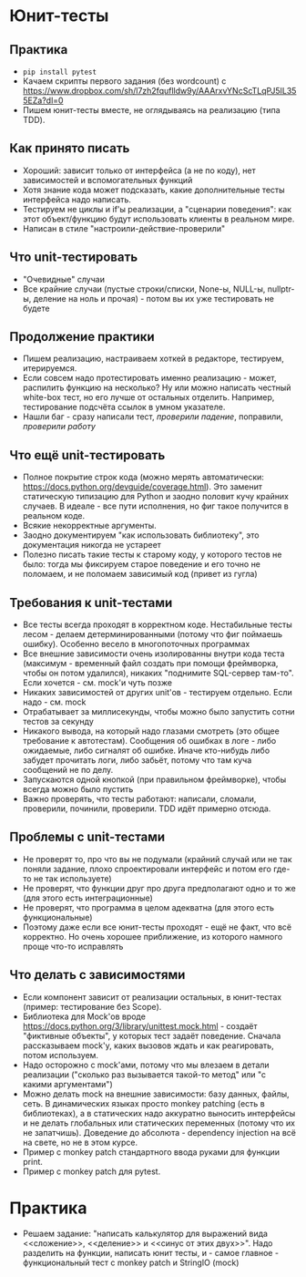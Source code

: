 # Юнит-тесты
## Практика
* `pip install pytest`
* Качаем скрипты первого задания (без wordcount) с https://www.dropbox.com/sh/l7zh2fquflldw9y/AAArxvYNcScTLqPJ5IL355EZa?dl=0
* Пишем юнит-тесты вместе, не оглядываясь на реализацию (типа TDD).
## Как принято писать
* Хороший: зависит только от интерфейса (а не по коду), нет зависимостей и вспомогательных функций
* Хотя знание кода может подсказать, какие дополнительные тесты интерфейса надо написать.
* Тестируем не циклы и if'ы реализации, а "сценарии поведения": как этот объект/функцию будут использовать клиенты в реальном мире.
* Написан в стиле "настроили-действие-проверили"
## Что unit-тестировать
* "Очевидные" случаи
* Все крайние случаи (пустые строки/списки, None-ы, NULL-ы, nullptr-ы, деление на ноль и прочая) - потом вы их уже тестировать не будете
## Продолжение практики
* Пишем реализацию, настраиваем хоткей в редакторе, тестируем, итерируемся.
* Если совсем надо протестировать именно реализацию - может, распилить функцию на несколько? Ну или можно написать честный white-box тест, но его лучше от остальных отделить. Например, тестирование подсчёта ссылок в умном указателе.
* Нашли баг - сразу написали тест, *проверили падение*, поправили, *проверили работу*

## Что ещё unit-тестировать
* Полное покрытие строк кода (можно мерять автоматически: https://docs.python.org/devguide/coverage.html). Это заменит статическую типизацию для Python и заодно половит кучу крайних случаев. В идеале - все пути исполнения, но фиг такое получится в реальном коде.
* Всякие некорректные аргументы.
* Заодно документируем "как использовать библиотеку", это документация никогда не устареет
* Полезно писать такие тесты к старому коду, у которого тестов не было: тогда мы фиксируем старое поведение и его точно не поломаем, и не поломаем зависимый код (привет из гугла)

## Требования к unit-тестами
* Все тесты всегда проходят в корректном коде. Нестабильные тесты лесом - делаем детерминированными (потому что фиг поймаешь ошибку). Особенно весело в многопоточных программах
* Все внешние зависимости очень изолированны внутри кода теста (максимум - временный файл создать при помощи фреймворка, чтобы он потом удалился), никаких "поднимите SQL-сервер там-то". Если хочется - см. mock'и чуть позже
* Никаких зависимостей от других unit'ов - тестируем отдельно. Если надо - см. mock
* Отрабатывает за миллисекунды, чтобы можно было запустить сотни тестов за секунду
* Никакого вывода, на который надо глазами смотреть (это общее требование к автотестам). Сообщения об ошибках в логе - либо ожидаемые, либо сигналят об ошибке. Иначе кто-нибудь либо забудет прочитать логи, либо забьёт, потому что там куча сообщений не по делу.
* Запускаются одной кнопкой (при правильном фреймворке), чтобы всегда можно было пустить
* Важно проверять, что тесты работают: написали, сломали, проверили, починили, проверили. TDD идёт примерно отсюда.

## Проблемы с unit-тестами
* Не проверят то, про что вы не подумали (крайний случай или не так поняли задание, плохо спроектировали интерфейс и потом его где-то не так используете)
* Не проверят, что функции друг про друга предполагают одно и то же (для этого есть интеграционные)
* Не проверят, что программа в целом адекватна (для этого есть функциональные)
* Поэтому даже если все юнит-тесты проходят - ещё не факт, что всё корректно. Но очень хорошее приближение, из которого намного проще что-то исправлять

## Что делать с зависимостями 
* Если компонент зависит от реализации остальных, в юнит-тестах (пример: тестирование без Scope).
* Библиотека для Mock'ов вроде https://docs.python.org/3/library/unittest.mock.html - создаёт "фиктивные объекты", у которых тест задаёт поведение. Сначала рассказываем mock'у, каких вызовов ждать и как реагировать, потом используем.
* Надо осторожно с mock'ами, потому что мы влезаем в детали реализации ("сколько раз вызывается такой-то метод" или "с какими аргументами")
* Можно делать mock на внешние зависимости: базу данных, файлы, сеть. В динамических языках просто monkey patching (есть в библиотеках), а в статических надо аккуратно выносить интерфейсы и не делать глобальных или статических переменных (потому что их не запатчишь). Доведение до абсолюта - dependency injection на всё на свете, но не в этом курсе.
* Пример с monkey patch стандартного ввода руками для функции print.
* Пример с monkey patch для pytest.

# Практика
* Решаем задание: "написать калькулятор для выражений вида <<сложение>>, <<деление>> и <<синус от этих двух>>". Надо разделить на функции, написать юнит тесты, и - самое главное - функциональный тест с monkey patch и StringIO (mock)
